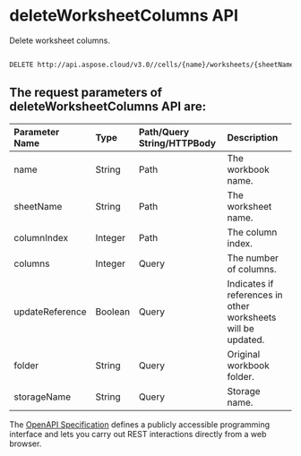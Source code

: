# **deleteWorksheetColumns API**

Delete worksheet columns. 

```bash

DELETE http://api.aspose.cloud/v3.0//cells/{name}/worksheets/{sheetName}/cells/columns/{columnIndex}

```

## The request parameters of **deleteWorksheetColumns** API are: 

| Parameter Name | Type | Path/Query String/HTTPBody | Description | 
| :- | :- | :- |:- | 
|name|String|Path|The workbook name.|
|sheetName|String|Path|The worksheet name.|
|columnIndex|Integer|Path|The column index.|
|columns|Integer|Query|The number of columns.|
|updateReference|Boolean|Query|Indicates if references in other worksheets will be updated.|
|folder|String|Query|Original workbook folder.|
|storageName|String|Query|Storage name.|


The [OpenAPI Specification](https://reference.aspose.cloud/cells/#/CellsController/DeleteWorksheetColumns) defines a publicly accessible programming interface and lets you carry out REST interactions directly from a web browser.
